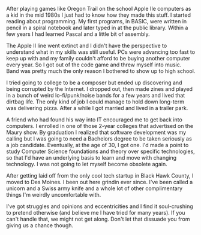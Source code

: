 After playing games like Oregon Trail on the school Apple IIe computers as a kid
in the mid 1980s I just had to know how they made this stuff. I started reading
about programming. My first programs, in BASIC, were written in pencil in a
spiral notebook and later typed in at the public library. Within a few years I
had learned Pascal and a little bit of assembly.

The Apple II line went extinct and I didn't have the perspective to understand
what in my skills was still useful. PCs were advancing too fast to keep up with
and my family couldn't afford to be buying another computer every year. So I got
out of the code game and threw myself into music. Band was pretty much the only
reason I bothered to show up to high school.

I tried going to college to be a composer but ended up discovering and being
corrupted by the Internet. I dropped out, then made zines and played in a bunch
of weird lo-fi/punk/noise bands for a few years and lived that dirtbag life. The
only kind of job I could manage to hold down long-term was delivering pizza.
After a while I got married and lived in a trailer park.

A friend who had found his way into IT encouraged me to get back into computers.
I enrolled in one of those 2-year colleges that advertised on the Maury show. By
graduation I realized that software development was my calling but I was going
to need a Bachelors degree to be taken seriously as a job candidate. Eventually,
at the age of 30, I got one. I'd made a point to study Computer Science
foundations and theory over specific technologies, so that I'd have an
underlying basis to learn and move with changing technology. I was not going to
let myself become obsolete again.

After getting laid off from the only cool tech startup in Black Hawk County, I
moved to Des Moines. I been out here grindin ever since. I've been called a
unicorn and a Swiss army knife and a whole lot of other complimentary things I'm
weirdly uncomfortable with.

I've got struggles and opinions and eccentricities and I find it soul-crushing
to pretend otherwise (and believe me I have tried for many years). If you can't
handle that, we might not get along. Don't let that dissuade you from giving us
a chance though.
